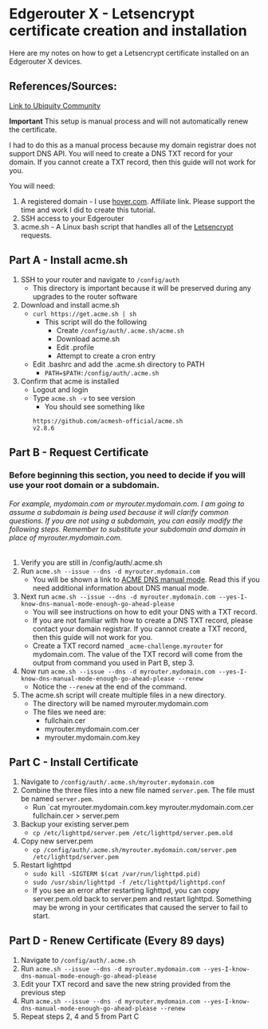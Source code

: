 # Edgerouter X - Letsencrypt certificate creation and installation

Here are my notes on how to get a Letsencrypt certificate installed on an Edgerouter X devices.

## References/Sources:
[Link to Ubiquity Community](https://community.ui.com/questions/How-to-install-a-Trusted-CA-Certificate-to-the-Edgerouter-and-access-the-Edgerouter-with-an-IPad/299f4059-1d0e-4967-b5d1-1f39158d5583)


**Important**
This setup is manual process and will not automatically renew the certificate.

I had to do this as a manual process because my domain registrar does not support DNS API. You will need to create a DNS TXT record for your domain. If you cannot create a TXT record, then this guide will not work for you.

You will need:
1. A registered domain - I use [hover.com](https://hover.evyy.net/c/2340677/660812/2799). Affiliate link. Please support the time and work I did to create this tutorial.
2. SSH access to your Edgerouter
3. acme.sh - A Linux bash script that handles all of the [Letsencrypt](https://github.com/acmesh-official/acme.sh) requests.

## Part A - Install acme.sh
1. SSH to your router and navigate to `/config/auth`
   - This directory is important because it will be preserved during any upgrades to the router software
2. Download and install acme.sh
   - `curl https://get.acme.sh | sh`
     - This script will do the following
       - Create `/config/auth/.acme.sh/acme.sh`
       - Download acme.sh 
       - Edit .profile
       - Attempt to create a cron entry
    - Edit .bashrc and add the .acme.sh directory to PATH
      - `PATH=$PATH:/config/auth/.acme.sh`
3. Confirm that acme is installed
   - Logout and login 
   - Type `acme.sh -v` to see version
     - You should see something like 
     ```
     https://github.com/acmesh-official/acme.sh
     v2.8.6
     ```
    
## Part B - Request Certificate
### Before beginning this section, you need to decide if you will use your root domain or a subdomain.
###### For example, mydomain.com or myrouter.mydomain.com. I am going to assume a subdomain is being used because it will clarify common questions. If you are not using a subdomain, you can easily modify the following steps. Remember to substitute your subdomain and domain in place of myrouter.mydomain.com.
1. Verify you are still in /config/auth/.acme.sh
2. Run `acme.sh --issue --dns -d myrouter.mydomain.com`
   - You will be shown a link to [ACME DNS manual mode](https://github.com/acmesh-official/acme.sh/wiki/dns-manual-mode). Read this if you need additional information about DNS manual mode.
3. Next run `acme.sh --issue --dns -d myrouter.mydomain.com --yes-I-know-dns-manual-mode-enough-go-ahead-please`
   - You will see instructions on how to edit your DNS with a TXT record.
   - If you are not familiar with how to create a DNS TXT record, please contact your domain registrar. If you cannot create a TXT record, then this guide will not work for you.
   - Create a TXT record named `_acme-challenge.myrouter` for mydomain.com. The value of the TXT record will come from the output from command you used in Part B, step 3.
4. Now run `acme.sh --issue --dns -d myrouter.mydomain.com --yes-I-know-dns-manual-mode-enough-go-ahead-please --renew`
   - Notice the `--renew` at the end of the command.
5. The acme.sh script will create multiple files in a new directory.
   - The directory will be named myrouter.mydomain.com
   - The files we need are:
     - fullchain.cer
     - myrouter.mydomain.com.cer
     - myrouter.mydomain.com.key
   
## Part C - Install Certificate
1. Navigate to `/config/auth/.acme.sh/myrouter.mydomain.com`
2. Combine the three files into a new file named `server.pem`. The file must be named `server.pem`.
   - Run `cat myrouter.mydomain.com.key myrouter.mydomain.com.cer fullchain.cer > server.pem
3. Backup your existing server.pem
   - `cp /etc/lighttpd/server.pem /etc/lighttpd/server.pem.old`
4. Copy new server.pem
   - `cp /config/auth/.acme.sh/myrouter.mydomain.com/server.pem /etc/lighttpd/server.pem`
5. Restart lighttpd
   - `sudo kill -SIGTERM $(cat /var/run/lighttpd.pid)`
   - `sudo /usr/sbin/lighttpd -f /etc/lighttpd/lighttpd.conf`
   - If you see an error after restarting lighttpd, you can copy server.pem.old back to server.pem and restart lighttpd. Something may be wrong in your certificates that caused the server to fail to start.
   
## Part D - Renew Certificate (Every 89 days)
1. Navigate to `/config/auth/.acme.sh`
2. Run `acme.sh --issue --dns -d myrouter.mydomain.com --yes-I-know-dns-manual-mode-enough-go-ahead-please`
3. Edit your TXT record and save the new string provided from the previous step
4. Run `acme.sh --issue --dns -d myrouter.mydomain.com --yes-I-know-dns-manual-mode-enough-go-ahead-please --renew`
5. Repeat steps 2, 4 and 5 from Part C


